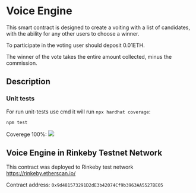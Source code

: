 # Voice Engine 

This smart contract is designed to create a voiting with a list of candidates, with the ability for any other users to choose a winner.

To participate in the voting user should deposit 0.01ETH.

The winner of the vote takes the entire amount collected, minus the commission.

## Description

### Unit tests

For run unit-tests use cmd it will run `npx hardhat coverage`:

```
npm test
```

Coverege 100%:
![](https://i2.paste.pics/f29a84a7c8ff9897588634d073340b1b.png)

## Voice Engine in Rinkeby Testnet Network

This contract was deployed to Rinkeby test network https://rinkeby.etherscan.io/

Contract address: 
`0x9d481573291D2dE3b42074Cf9b3963AA5527BE05`
